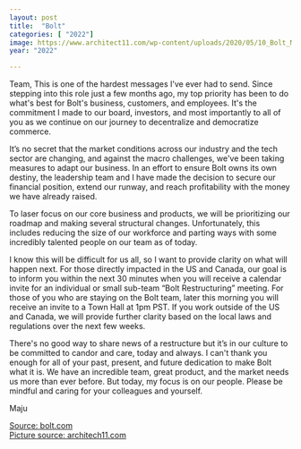 ```yaml
---
layout: post
title:  "Bolt"
categories: [ "2022"]
image: https://www.architect11.com/wp-content/uploads/2020/05/10_Bolt_MBA0819_c_MarisTomba_web.jpg
year: "2022"

---
```


Team, This is one of the hardest messages I’ve ever had to send. Since stepping into this role just a few months ago, my top priority has been to do what's best for Bolt's business, customers, and employees. It's the commitment I made to our board, investors, and most importantly to all of you as we continue on our journey to decentralize and democratize commerce.

It’s no secret that the market conditions across our industry and the tech sector are changing, and against the macro challenges, we've been taking measures to adapt our business. In an effort to ensure Bolt owns its own destiny, the leadership team and I have made the decision to secure our financial position, extend our runway, and reach profitability with the money we have already raised.

To laser focus on our core business and products, we will be prioritizing our roadmap and making several structural changes. Unfortunately, this includes reducing the size of our workforce and parting ways with some incredibly talented people on our team as of today.

I know this will be difficult for us all, so I want to provide clarity on what will happen next. For those directly impacted in the US and Canada, our goal is to inform you within the next 30 minutes when you will receive a calendar invite for an individual or small sub-team “Bolt Restructuring” meeting. For those of you who are staying on the Bolt team, later this morning you will receive an invite to a Town Hall at 1pm PST. If you work outside of the US and Canada, we will provide further clarity based on the local laws and regulations over the next few weeks.

There's no good way to share news of a restructure but it’s in our culture to be committed to candor and care, today and always. I can't thank you enough for all of your past, present, and future dedication to make Bolt what it is. We have an incredible team, great product, and the market needs us more than ever before. But today, my focus is on our people. Please be mindful and caring for your colleagues and yourself.

Maju

[Source: bolt.com](https://www.bolt.com/blog/message-from-bolt-ceo)
<br>
[Picture source: architech11.com](https://www.architect11.com/en/portfolio/bolt-technology-office/)
